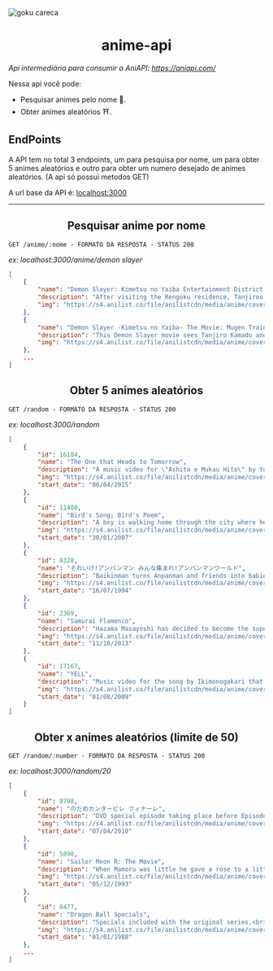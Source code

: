 ![goku careca](https://cdn.pixabay.com/photo/2021/02/18/20/52/goku-6028390_960_720.png)
# <center>anime-api</center>

*Api intermediária para consumir a AniAPI: https://aniapi.com/*

Nessa api você pode:

 - Pesquisar animes pelo nome 🥷.
 - Obter animes aleatórios ⛩️.



## EndPoints
A API tem no total 3 endpoints, um para pesquisa por nome, um para obter 5 animes aleatórios e outro para obter um numero desejado de animes aleatórios. (A api só possui metodos GET)

A url base da API é: [localhost:3000](localhost:3000)
<hr>

## <center>Pesquisar anime por nome</center>

`GET /anime/:nome - FORMATO DA RESPOSTA - STATUS 200`

*ex: localhost:3000/anime/demon slayer*

```json
[
	{
		"name": "Demon Slayer: Kimetsu no Yaiba Entertainment District Arc",
		"description": "After visiting the Rengoku residence, Tanjirou and his comrades volunteer for a mission within the Entertainment District, a place where desires are sold and demons dwell. They journey alongside the flashy Sound Hashira, Tengen Uzui, in search of a monstrous foe terrorizing the town. Sworn to slay creatures of the night, the hunt continues.\n<br><br>\n(Source: Funimation)\n<br><br>\n<i>Note:<br>\n- The first episode aired with a runtime of ~47 minutes.<br>\n- The last episode aired with a runtime of ~33 minutes.</i>",
		"img": "https://s4.anilist.co/file/anilistcdn/media/anime/cover/medium/bx142329-Oa6NT07c5KOn.jpg"
	},
	{
		"name": "Demon Slayer -Kimetsu no Yaiba- The Movie: Mugen Train",
		"description": "This Demon Slayer movie sees Tanjiro Kamado and friends from the Demon Slayer corps board the Infinity Train on a new mission to investigate a mysterious series of disappearances, perpetrated by a demon who has been tormenting people and killing the demon slayers who oppose it.",
		"img": "https://s4.anilist.co/file/anilistcdn/media/anime/cover/medium/bx112151-1qlQwPB1RrJe.png"
	},
	...
]
```
## <center>Obter 5 animes aleatórios</center>

`GET /random - FORMATO DA RESPOSTA - STATUS 200`

*ex: localhost:3000/random*
```json
[
	{
		"id": 16104,
		"name": "The One that Heads to Tomorrow",
		"description": "A music video for \"Ashita e Mukau Hito\" by Yoshiko Hanzaki.",
		"img": "https://s4.anilist.co/file/anilistcdn/media/anime/cover/medium/104096-ckjPWsSgBnsg.jpg",
		"start_date": "06/04/2015"
	},
	{
		"id": 11480,
		"name": "Bird's Song; Bird's Poem",
		"description": "A boy is walking home through the city where he finds a new path that he follows. It starts to rain and he sheeks shelter with the aid of a girl. He falls in love with the girl. He gets a feather, and if he always carries it, they will meet again. He returns to his home following the path, but the next day he cant find it again. Time progresses and he forgets the girl. 50 years later he returns to the same city and he dreams of the girl. He is still dutifully carrying the feather. <br><br>\nWritten, drawn, and directed by famed illustrator Yoshitaka Amano. <br><br>\n(Source: AniDB, ANN) ",
		"img": "https://s4.anilist.co/file/anilistcdn/media/anime/cover/medium/b5819-C0s7Hxz8lQBC.png",
		"start_date": "30/01/2007"
	},
	{
		"id": 8328,
		"name": "それいけ!アンパンマン みんな集まれ!アンパンマンワールド",
		"description": "Baikinman turns Anpanman and friends into babies by using the red water from a mysterious fountain that turns anyone who touches it into a baby.<br>\n<br>\n<i>Some sources list the movie having 3 episodes that total of 30min</i>",
		"img": "https://s4.anilist.co/file/anilistcdn/media/anime/cover/medium/b143548-yvvQsbQfvz06.jpg",
		"start_date": "16/07/1994"
	},
	{
		"id": 2369,
		"name": "Samurai Flamenco",
		"description": "Hazama Masayoshi has decided to become the superhero Samurai Flamenco in spite of having no special abilities or modifications. Goto Hidenori is a police officer who learns his secret identity by chance, which causes him all sorts of trouble.\n<br><br>\n(Source: Anime News Network)",
		"img": "https://s4.anilist.co/file/anilistcdn/media/anime/cover/medium/bx19365-Q6AIDGI2139N.jpg",
		"start_date": "11/10/2013"
	},
	{
		"id": 17167,
		"name": "YELL",
		"description": "Music video for the song by Ikimonogakari that was featured on NHK's Minna no Uta program.",
		"img": "https://s4.anilist.co/file/anilistcdn/media/anime/cover/medium/b145374-CqPLQY4Oi3oW.png",
		"start_date": "01/08/2009"
	}
]
```

## <center>Obter x animes aleatórios (limite de 50)</center>

`GET /random/:number - FORMATO DA RESPOSTA - STATUS 200`

*ex: localhost:3000/random/20*
```json
[
	{
		"id": 8798,
		"name": "のだめカンタービレ フィナーレ",
		"description": "DVD special episode taking place before Episode 1 of Finale that focuses on Miki Kiyora making it to the final round of a competition in Paris.\n\n(Source: Wiki)",
		"img": "https://s4.anilist.co/file/anilistcdn/media/anime/cover/medium/nx8038-b8K9nnetX8Xx.jpg",
		"start_date": "07/04/2010"
	},
	{
		"id": 5090,
		"name": "Sailor Moon R: The Movie",
		"description": "When Mamoru was little he gave a rose to a little boy named Fiore. Fiore promised that one day he would bring Mamoru lots of flowers. Now Fiore has come back to earth but his intentions are not merely to fulfil a promise...\n<br><br>\n(Source: Anime News Network)",
		"img": "https://s4.anilist.co/file/anilistcdn/media/anime/cover/medium/bx531-UMYCfO107YQO.jpg",
		"start_date": "05/12/1993"
	},
	{
		"id": 8477,
		"name": "Dragon Ball Specials",
		"description": "Specials included with the original series.<br><br><strong>Goku no Koutsuuanzen</strong> (Goku's Traffic Safety)<br>\nGoku is heading to West City to attend Bulma's birthday party, and on the way he ends up learning the rules for getting through traffic. The movie was for children to watch so it would teach them how to get across a pedestrian crossing.<br><br><strong>Goku no Shouboutai</strong> (Goku's Fire Brigade)<br>\nAn episode for kids where Goku and the others work for the Fire brigade and explain how avoid problems with fire.",
		"img": "https://s4.anilist.co/file/anilistcdn/media/anime/cover/medium/2520.jpg",
		"start_date": "01/01/1988"
	},
	...
]
```

